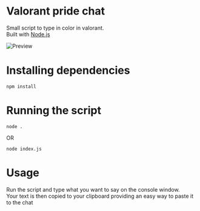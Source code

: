 # Valorant pride chat
 Small script to type in color in valorant.\
 Built with [Node.js](https://nodejs.org/)

![Preview](https://cdn.discordapp.com/attachments/774615897540657183/852967218840993862/unknown.png)

# Installing dependencies
```
npm install
```

# Running the script
```
node .
```
OR
```
node index.js
```

# Usage
 Run the script and type what you want to say on the console window.\
 Your text is then copied to your clipboard providing an easy way to paste it to the chat
